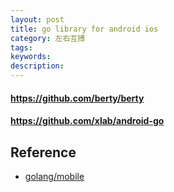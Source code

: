 ```yaml
---
layout: post
title: go library for android ios
category: 左右互搏
tags: 
keywords: 
description: 
---
```


#### https://github.com/berty/berty

#### https://github.com/xlab/android-go

## Reference

* [golang/mobile](https://github.com/golang/mobile/)